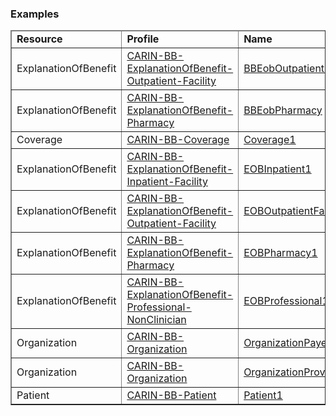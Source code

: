 <div xmlns="http://www.w3.org/1999/xhtml" xmlns:xsi="http://www.w3.org/2001/XMLSchema-instance" xsi:schemaLocation="http://hl7.org/fhir ../../input-cache/schemas-r5/fhir-single.xsd">


<h3>Examples  </h3>
<table border="1" class="codesytems local">
  <thead>
    <tr>
      <td>
        <b>Resource</b>
      </td>
        <td>
        <b>Profile</b>
      </td>
      <td>
        <b>Name</b>
      </td>
    </tr>
  </thead>
  <tbody> 
<tr>
<td>ExplanationOfBenefit</td>
<td><a href="StructureDefinition-CARIN-BB-ExplanationOfBenefit-Outpatient-Facility.html">CARIN-BB-ExplanationOfBenefit-Outpatient-Facility</a></td>
<td><a href="ExplanationOfBenefit-BBEobOutpatientFacility.html">BBEobOutpatientFacility</a></td>
</tr>
<tr>
<td>ExplanationOfBenefit</td>
<td><a href="StructureDefinition-CARIN-BB-ExplanationOfBenefit-Pharmacy.html">CARIN-BB-ExplanationOfBenefit-Pharmacy</a></td>
<td><a href="ExplanationOfBenefit-BBEobPharmacy.html">BBEobPharmacy</a></td>
</tr>
<tr>
<td>Coverage</td>
<td><a href="StructureDefinition-CARIN-BB-Coverage.html">CARIN-BB-Coverage</a></td>
<td><a href="Coverage-Coverage1.html">Coverage1</a></td>
</tr>
<tr>
<td>ExplanationOfBenefit</td>
<td><a href="StructureDefinition-CARIN-BB-ExplanationOfBenefit-Inpatient-Facility.html">CARIN-BB-ExplanationOfBenefit-Inpatient-Facility</a></td>
<td><a href="ExplanationOfBenefit-EOBInpatient1.html">EOBInpatient1</a></td>
</tr>
<tr>
<td>ExplanationOfBenefit</td>
<td><a href="StructureDefinition-CARIN-BB-ExplanationOfBenefit-Outpatient-Facility.html">CARIN-BB-ExplanationOfBenefit-Outpatient-Facility</a></td>
<td><a href="ExplanationOfBenefit-EOBOutpatientFacility1.html">EOBOutpatientFacility1</a></td>
</tr>
<tr>
<td>ExplanationOfBenefit</td>
<td><a href="StructureDefinition-CARIN-BB-ExplanationOfBenefit-Pharmacy.html">CARIN-BB-ExplanationOfBenefit-Pharmacy</a></td>
<td><a href="ExplanationOfBenefit-EOBPharmacy1.html">EOBPharmacy1</a></td>
</tr>
<tr>
<td>ExplanationOfBenefit</td>
<td><a href="StructureDefinition-CARIN-BB-ExplanationOfBenefit-Professional-NonClinician.html">CARIN-BB-ExplanationOfBenefit-Professional-NonClinician</a></td>
<td><a href="ExplanationOfBenefit-EOBProfessional1.html">EOBProfessional1</a></td>
</tr>
<tr>
<td>Organization</td>
<td><a href="StructureDefinition-CARIN-BB-Organization.html">CARIN-BB-Organization</a></td>
<td><a href="Organization-OrganizationPayer1.html">OrganizationPayer1</a></td>
</tr>
<tr>
<td>Organization</td>
<td><a href="StructureDefinition-CARIN-BB-Organization.html">CARIN-BB-Organization</a></td>
<td><a href="Organization-OrganizationProvider1.html">OrganizationProvider1</a></td>
</tr>
<tr>
<td>Patient</td>
<td><a href="StructureDefinition-CARIN-BB-Patient.html">CARIN-BB-Patient</a></td>
<td><a href="Patient-Patient1.html">Patient1</a></td>
</tr>
</tbody>
</table>


</div>
